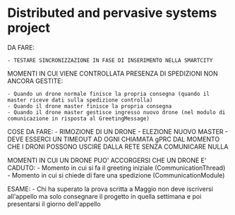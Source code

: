 # Distributed and pervasive systems project

DA FARE: 

    - TESTARE SINCRONIZZAZIONE IN FASE DI INSERIMENTO NELLA SMARTCITY 





MOMENTI IN CUI VIENE CONTROLLATA PRESENZA DI SPEDIZIONI NON ANCORA GESTITE:

    - Quando un drone normale finisce la propria consegna (quando il master riceve dati sulla spedizione controlla)
    - Quando il drone master finisce la propria consegna
    - Quando il drone master gestisce ingresso nuovo drone (nel modulo di comunicazione in risposta al GreetingMessage)


COSE DA FARE:
    - RIMOZIONE DI UN DRONE
    - ELEZIONE NUOVO MASTER
    - DEVE ESSERCI UN TIMEOUT AD OGNI CHIAMATA gPRC DAL MOMENTO CHE I DRONI POSSONO USCIRE DALLA RETE SENZA COMUNICARE NULLA


MOMENTI IN CUI UN DRONE PUO' ACCORGERSI CHE UN DRONE E' CADUTO:
    - Momento in cui si fa il greeting iniziale (CommunicationThread)
    - Momento in cui si chiede di fare una spedizione (CommunicationModule)



ESAME:
    - Chi ha superato la prova scritta a Maggio non deve iscriversi all'appello ma solo consegnare il progetto in quella settimana e poi presentarsi il giorno dell'appello
